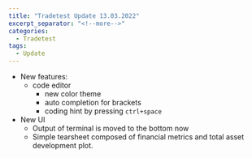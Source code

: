 ```yaml
---
title: "Tradetest Update 13.03.2022"
excerpt_separator: "<!--more-->"
categories:
  - Tradetest
tags:
  - Update
---
```


- New features:
  - code editor
    - new color theme 
    - auto completion for brackets
    - coding hint by pressing `ctrl+space`
- New UI
  - Output of terminal is moved to the bottom now
  - Simple tearsheet composed of financial metrics and total asset development plot.